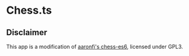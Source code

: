 Chess.ts
========



## Disclaimer

This app is a modification of [aaronfi's chess-es6](https://github.com/aaronfi/chess-es6.js), licensed under GPL3.
